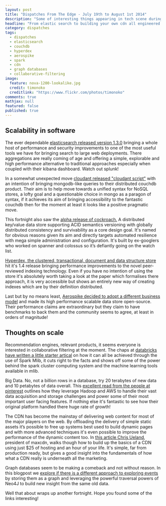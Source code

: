 ```yaml
---
layout: post
title: "Dispatches From The Edge - July 19th to August 1st 2014"
description: "Some of interesting things appearing in tech scene during the fortnight ending August 1st 2014"
headline: "From elastic search to building your own cdn all engineered for growth."
category: dispatches
tags: 
  - dispatches
  - elasticsearch
  - couchdb
  - hyperdex
  - aerospike
  - spark
  - cdn
  - graph databases
  - collaborative-filtering
image: 
  feature: nova-1200-lookalike.jpg
  credit: timonoko
  creditlink: "https://www.flickr.com/photos/timonoko"
comments: true
mathjax: null
featured: false
published: true
---
```


## Scalability in software ##

The ever dependable [elasticsearch released version 1.3.0](http://www.elasticsearch.org/blog/elasticsearch-1-3-0-released "elasticsearch released version 1.3.0")  bringing a whole host of performance and security improvements to one of the most useful tools we have for bringing search to large web deployments. There aggregations are really coming of age and offering a simple, explorable and high performance alternative to traditional approaches especially when coupled with their kibana dashboard. Watch out splunk!

In a somewhat unexpected move [cloudant released "cloudant script"](https://cloudant.com/blog/couchdb-and-mongodb-let-our-query-apis-combine "cloudant released cloudant script") with an intention of bringing mongodb-like queries to their distributed couchdb product. Their aim is to help move towards a unified syntax for NoSQL stores, a lofty goal and a questionable choice in mongo as a paragon of syntax, if it achieves its aim of bringing accessibility to the fantastic couchdb then for the moment at least it looks like a positive pragmatic move.

This fortnight also saw the [alpha release of cockroach.](https://github.com/cockroachdb/cockroach "alpha release of cockroach.") A distributed key/value data store supporting ACID semantics versioning with globally distributed consistency and survivability as a core design goal. It's named for obvious reasons given its aim and directly targets automated resilience with mega simple administration and configuration. It's built by ex-googlers who worked on spanner and colossus so it’s defiantly going on the watch list.

[Hyperdex, the clustered, transactional, document and data structure store](http://hyperdex.org/NEWS/ "Hyperdex, the clustered, transactional, document and data structure store") hit it's 1.4 release bringing performance improvements to the novel peer-reviewed indexing technology. Even if you have no intention of using the store it's absolutely worth taking a look at the paper which formalises there approach, it is very accessible but shows an entirely new way of creating indexes which are by their definition distributed.

Last but by no means least, [Aerospike decided to adopt a different business model](http://www.aerospike.com/blog/entrepreneurs-break-all-the-rules-aerospike-goes-open-source "Aerospike decided to adopt a different business model") and made its high performance scalable data store open-source. Their performance claims are extraordinary but they claim to have benchmarks to back them and the community seems to agree, at least in orders of magnitude!

## Thoughts on scale ##

Recommendation engines, relevant products, it seems everyone is interested in collaborative filtering at the moment. The chaps at [databricks have written a little starter artical](http://databricks.com/blog/2014/07/23/scalable-collaborative-filtering-with-spark-mllib.html "collaborative filtering in mlib") on how it can all be achieved through the use of Spark Mlib, it cuts right to the facts and shows off some of the power behind the spark cluster computing system and the machine learning tools available in mlib.

Big Data. No, not a billion rows in a database, try 20 terabytes of new data and 10 petabytes of data overall. This [excellent read from the people at pinterest](http://engineering.pinterest.com/post/92742371919/powering-big-data-at-pinterest "big data at pinterest") outlines how they leverage Hadoop and AWS to handle their vast data acquisition and storage challenges and power some of their most important user facing features. If nothing else it's fantastic to see how their original platform handled there huge rate of growth!

The CDN has become the mainstay of delivering web content for most of the major players on the web. By offloading the delivery of simple static assets it’s possible to free up systems best used to build dynamic pages and with more advanced techniques it's even possible to improve the performance of the dynamic content too. In [this article Chris Ueland](http://www.scalescale.com/rolling-your-own-cdn-build-a-3-continent-cdn-for-25-in-1-hour "build your own cdn"), president of maxcdn, walks though how to build up the basics of a CDN using just $25 of hosting and an hour of your life. It's simple, far from production ready, but gives a good insight into the fundamentals of how what a CDN really is underneath all the marketing.

Graph databases seem to be making a comeback and not without reason. In this blogpost we [explore if there is a different approach to exploring events](http://snowplowanalytics.com/blog/2014/07/28/explorations-in-analyzing-web-event-data-in-graph-databases "web events in a graph database") by storing them as a graph and leveraging the powerful traversal powers of Neo4J to build new insight from the same old data.

Well that about wraps up another fortnight. Hope you found some of the links interesting!